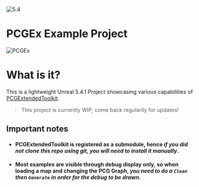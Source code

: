 ![5.4](https://img.shields.io/badge/5.4.1-darkgreen)
# PCGEx Example Project

![PCGEx](https://raw.githubusercontent.com/Nebukam/PCGExtendedToolkit/main/Resources/Icon128.png)

# What is it?
 This is a lightweight Unreal 5.4.1 Project showcasing various capabilities of [PCGExtendedToolkit](https://github.com/Nebukam/PCGExtendedToolkit).  

 > This project is currently WIP, come back regularily for updates!

## Important notes
- #### PCGExtendedToolkit is registered as a submodule, hence *if you did not clone this repo using git, you will need to install it manually*.
- #### Most examples are visible through debug display only, so when loading a map and changing the PCG Graph, *you need to do a `Clean` then `Generate` in order for the debug to be drawn.*
